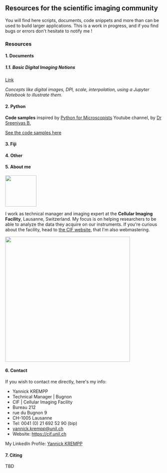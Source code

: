## Resources for the scientific imaging community

You will find here scripts, documents, code snippets and more than can be used to build larger applications.
This is a work in progress, and if you find bugs or errors don't hesitate to notify me !

### Resources

#### 1. Documents

##### 1.1. Basic Digital Imaging Notions

[Link](https://github.com/UniversalBuilder/Resources-for-the-Life-Scientist/blob/master/Jupyter%20Notebooks/Basic_Digital_Imaging_Notions.ipynb)

*Concepts like digital images, DPI, scale, interpolation, using a Jupyter Notebook to illustrate them.*


#### 2. Python

**Code samples** inspired by [Python for Microscopists](https://www.youtube.com/channel/UC34rW-HtPJulxr5wp2Xa04w/featured) Youtube channel, by [Dr Sreenivas B.](https://www.linkedin.com/in/bnsreenu/)

[See the code samples here](https://github.com/UniversalBuilder/Course---Python-for-Microscopy)

#### 3. Fiji

#### 4. Other

#### 5. About me

<img src="https://media-exp1.licdn.com/dms/image/C5603AQFNPf9aOAimIg/profile-displayphoto-shrink_200_200/0?e=1588204800&v=beta&t=GbzGloY710gnMTI3_ELX5bjBdl18NhcHQPmgrlFwWIw" width=100>

I work as technical manager and imaging expert at the **Cellular Imaging Facility**, Lausanne, Switzerland. My focus is on helping researchers to be able to analyze the data they acquire on our instruments.
If you're curious about the facility, head to [the CIF website](https://cif.unil.ch), that I'm also webmastering.

<img src="https://cdn.shortpixel.ai/client/q_glossy,ret_img,w_1111/https://cif.unil.ch/wordpress/wp-content/uploads/2019/05/logo_site_web_cif-unil-chuv_long.png" width=400>

#### 6. Contact

If you wish to contact me directly, here's my info:

- Yannick KREMPP
- Technical Manager | Bugnon
- CIF | Cellular Imaging Facility
- Bureau 212
- rue du Bugnon 9
- CH-1005 Lausanne
- Tel: 0041 (0) 21 692 52 90 (bip)
- yannick.krempp@unil.ch
- Website: https://cif.unil.ch

My LinkedIn Profile: [Yannick KREMPP](https://www.linkedin.com/in/yannick-krempp/)

#### 7. Citing

TBD
